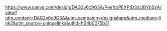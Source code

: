 https://www.canva.com/design/DAG2v6c9G3A/PeefroPEXPtD3dLlBYbSzA/view?utm_content=DAG2v6c9G3A&utm_campaign=designshare&utm_medium=link2&utm_source=uniquelinks&utlId=h64b0075b31
